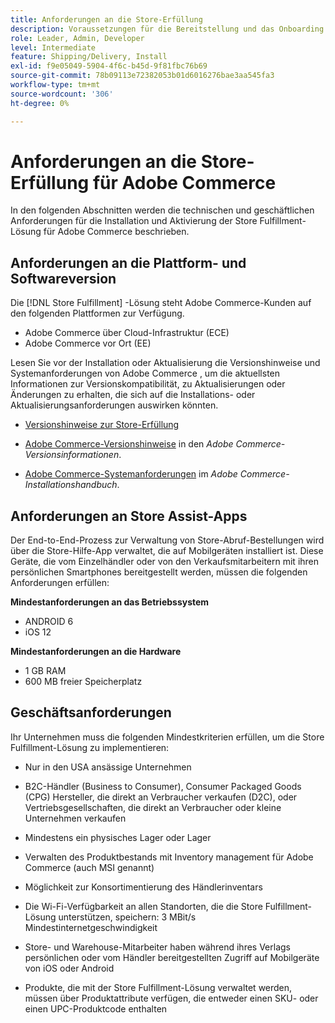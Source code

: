 ```yaml
---
title: Anforderungen an die Store-Erfüllung
description: Voraussetzungen für die Bereitstellung und das Onboarding des  [!DNL Store Fulfillment solution].
role: Leader, Admin, Developer
level: Intermediate
feature: Shipping/Delivery, Install
exl-id: f9e05049-5904-4f6c-b45d-9f81fbc76b69
source-git-commit: 78b09113e72382053b01d6016276bae3aa545fa3
workflow-type: tm+mt
source-wordcount: '306'
ht-degree: 0%

---
```


# Anforderungen an die Store-Erfüllung für Adobe Commerce

In den folgenden Abschnitten werden die technischen und geschäftlichen Anforderungen für die Installation und Aktivierung der Store Fulfillment-Lösung für Adobe Commerce beschrieben.

## Anforderungen an die Plattform- und Softwareversion

Die [!DNL Store Fulfillment] -Lösung steht Adobe Commerce-Kunden auf den folgenden Plattformen zur Verfügung.

- Adobe Commerce über Cloud-Infrastruktur (ECE)
- Adobe Commerce vor Ort (EE)

Lesen Sie vor der Installation oder Aktualisierung die Versionshinweise und Systemanforderungen von Adobe Commerce , um die aktuellsten Informationen zur Versionskompatibilität, zu Aktualisierungen oder Änderungen zu erhalten, die sich auf die Installations- oder Aktualisierungsanforderungen auswirken könnten.

- [Versionshinweise zur Store-Erfüllung](release-notes.md)

- [Adobe Commerce-Versionshinweise](https://experienceleague.adobe.com/docs/commerce-operations/release/versions.html) in den *Adobe Commerce-Versionsinformationen*.

- [Adobe Commerce-Systemanforderungen](https://experienceleague.adobe.com/docs/commerce-operations/installation-guide/system-requirements.html) im *Adobe Commerce-Installationshandbuch*.


## Anforderungen an Store Assist-Apps

Der End-to-End-Prozess zur Verwaltung von Store-Abruf-Bestellungen wird über die Store-Hilfe-App verwaltet, die auf Mobilgeräten installiert ist. Diese Geräte, die vom Einzelhändler oder von den Verkaufsmitarbeitern mit ihren persönlichen Smartphones bereitgestellt werden, müssen die folgenden Anforderungen erfüllen:

**Mindestanforderungen an das Betriebssystem**

- ANDROID 6
- iOS 12

**Mindestanforderungen an die Hardware**

- 1 GB RAM
- 600 MB freier Speicherplatz

## Geschäftsanforderungen

Ihr Unternehmen muss die folgenden Mindestkriterien erfüllen, um die Store Fulfillment-Lösung zu implementieren:

- Nur in den USA ansässige Unternehmen

- B2C-Händler (Business to Consumer), Consumer Packaged Goods (CPG) Hersteller, die direkt an Verbraucher verkaufen (D2C), oder Vertriebsgesellschaften, die direkt an Verbraucher oder kleine Unternehmen verkaufen

- Mindestens ein physisches Lager oder Lager

- Verwalten des Produktbestands mit Inventory management für Adobe Commerce (auch MSI genannt)

- Möglichkeit zur Konsortimentierung des Händlerinventars

- Die Wi-Fi-Verfügbarkeit an allen Standorten, die die Store Fulfillment-Lösung unterstützen, speichern: 3 MBit/s Mindestinternetgeschwindigkeit

- Store- und Warehouse-Mitarbeiter haben während ihres Verlags persönlichen oder vom Händler bereitgestellten Zugriff auf Mobilgeräte von iOS oder Android

- Produkte, die mit der Store Fulfillment-Lösung verwaltet werden, müssen über Produktattribute verfügen, die entweder einen SKU- oder einen UPC-Produktcode enthalten
